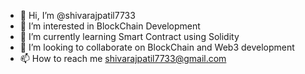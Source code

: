 - 👋 Hi, I’m @shivarajpatil7733
- 👀 I’m interested in BlockChain Development
- 🌱 I’m currently learning Smart Contract using Solidity
- 💞️ I’m looking to collaborate on BlockChain and Web3 development
- 📫 How to reach me shivarajpatil7733@gmail.com

<!---
shivarajpatil7733/shivarajpatil7733 is a ✨ special ✨ repository because its `README.md` (this file) appears on your GitHub profile.
You can click the Preview link to take a look at your changes.
--->
